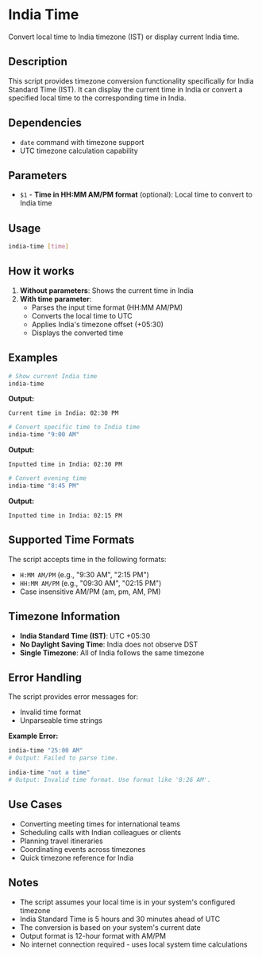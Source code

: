 # India Time

Convert local time to India timezone (IST) or display current India time.

## Description

This script provides timezone conversion functionality specifically for India Standard Time (IST). It can display the current time in India or convert a specified local time to the corresponding time in India.

## Dependencies

- `date` command with timezone support
- UTC timezone calculation capability

## Parameters

- `$1` - **Time in HH:MM AM/PM format** (optional): Local time to convert to India time

## Usage

```bash
india-time [time]
```

## How it works

1. **Without parameters**: Shows the current time in India
2. **With time parameter**: 
   - Parses the input time format (HH:MM AM/PM)
   - Converts the local time to UTC
   - Applies India's timezone offset (+05:30)
   - Displays the converted time

## Examples

```bash
# Show current India time
india-time
```
**Output:**
```
Current time in India: 02:30 PM
```

```bash
# Convert specific time to India time
india-time "9:00 AM"
```
**Output:**
```
Inputted time in India: 02:30 PM
```

```bash
# Convert evening time
india-time "8:45 PM"
```
**Output:**
```
Inputted time in India: 02:15 PM
```

## Supported Time Formats

The script accepts time in the following formats:
- `H:MM AM/PM` (e.g., "9:30 AM", "2:15 PM")
- `HH:MM AM/PM` (e.g., "09:30 AM", "02:15 PM")
- Case insensitive AM/PM (am, pm, AM, PM)

## Timezone Information

- **India Standard Time (IST)**: UTC +05:30
- **No Daylight Saving Time**: India does not observe DST
- **Single Timezone**: All of India follows the same timezone

## Error Handling

The script provides error messages for:
- Invalid time format
- Unparseable time strings

**Example Error:**
```bash
india-time "25:00 AM"
# Output: Failed to parse time.

india-time "not a time"
# Output: Invalid time format. Use format like '8:26 AM'.
```

## Use Cases

- Converting meeting times for international teams
- Scheduling calls with Indian colleagues or clients
- Planning travel itineraries
- Coordinating events across timezones
- Quick timezone reference for India

## Notes

- The script assumes your local time is in your system's configured timezone
- India Standard Time is 5 hours and 30 minutes ahead of UTC
- The conversion is based on your system's current date
- Output format is 12-hour format with AM/PM
- No internet connection required - uses local system time calculations